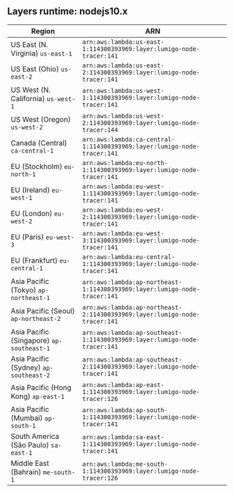 Layers runtime: nodejs10.x
----
| Region | ARN |
| --- | --- |
|US East (N. Virginia)  `us-east-1`|`arn:aws:lambda:us-east-1:114300393969:layer:lumigo-node-tracer:141`|
|US East (Ohio)  `us-east-2`|`arn:aws:lambda:us-east-2:114300393969:layer:lumigo-node-tracer:141`|
|US West (N. California)  `us-west-1`|`arn:aws:lambda:us-west-1:114300393969:layer:lumigo-node-tracer:141`|
|US West (Oregon)  `us-west-2`|`arn:aws:lambda:us-west-2:114300393969:layer:lumigo-node-tracer:144`|
|Canada (Central)  `ca-central-1`|`arn:aws:lambda:ca-central-1:114300393969:layer:lumigo-node-tracer:141`|
|EU (Stockholm)  `eu-north-1`|`arn:aws:lambda:eu-north-1:114300393969:layer:lumigo-node-tracer:141`|
|EU (Ireland)  `eu-west-1`|`arn:aws:lambda:eu-west-1:114300393969:layer:lumigo-node-tracer:141`|
|EU (London)  `eu-west-2`|`arn:aws:lambda:eu-west-2:114300393969:layer:lumigo-node-tracer:141`|
|EU (Paris)  `eu-west-3`|`arn:aws:lambda:eu-west-3:114300393969:layer:lumigo-node-tracer:141`|
|EU (Frankfurt)  `eu-central-1`|`arn:aws:lambda:eu-central-1:114300393969:layer:lumigo-node-tracer:141`|
|Asia Pacific (Tokyo)  `ap-northeast-1`|`arn:aws:lambda:ap-northeast-1:114300393969:layer:lumigo-node-tracer:141`|
|Asia Pacific (Seoul)  `ap-northeast-2`|`arn:aws:lambda:ap-northeast-2:114300393969:layer:lumigo-node-tracer:141`|
|Asia Pacific (Singapore)  `ap-southeast-1`|`arn:aws:lambda:ap-southeast-1:114300393969:layer:lumigo-node-tracer:141`|
|Asia Pacific (Sydney)  `ap-southeast-2`|`arn:aws:lambda:ap-southeast-2:114300393969:layer:lumigo-node-tracer:141`|
|Asia Pacific (Hong Kong)  `ap-east-1`|`arn:aws:lambda:ap-east-1:114300393969:layer:lumigo-node-tracer:126`|
|Asia Pacific (Mumbai)  `ap-south-1`|`arn:aws:lambda:ap-south-1:114300393969:layer:lumigo-node-tracer:141`|
|South America (São Paulo)  `sa-east-1`|`arn:aws:lambda:sa-east-1:114300393969:layer:lumigo-node-tracer:141`|
|Middle East (Bahrain)  `me-south-1`|`arn:aws:lambda:me-south-1:114300393969:layer:lumigo-node-tracer:126`|

